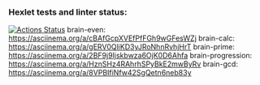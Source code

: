 ### Hexlet tests and linter status:
[![Actions Status](https://github.com/uchihasasha5/frontend-project-44/workflows/hexlet-check/badge.svg)](https://github.com/uchihasasha5/frontend-project-44/actions)
brain-even: https://asciinema.org/a/cBAfGcpXVEfPfFGh9wGFesWZj
brain-calc: https://asciinema.org/a/gERV0QliKD3yJRoNhnRvhjHrT
brain-prime:  https://asciinema.org/a/2BF9j9Ijskbwza6OjK0D6Ahfa
brain-progression:  https://asciinema.org/a/HznSHz4RAhrhSPyBkE2mwByRv
brain-gcd:  https://asciinema.org/a/8VPBIfiNfw42SgQetn6neb83y

